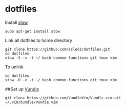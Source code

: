 # dotfiles

Install [stow](http://www.gnu.org/software/stow/manual/stow.html)
```
sudo apt-get install stow
```

Link all dotfiles to home directory
```
git clone https://github.com/ssledz/dotfiles.git
cd dotfiles
stow -S -v -t ~/ bash common functions git tmux vim
```

To unlink
```
cd dotfiles
stow -D -v -t ~/ bash common functions git tmux vim
```

##Set up [Vundle](https://github.com/VundleVim/Vundle.vim)
```
git clone https://github.com/VundleVim/Vundle.vim.git ~/.vim/bundle/Vundle.vim
```
